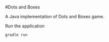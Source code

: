 #Dots and Boxes

A Java implementation of Dots and Boxes game. 

Run the application

```
gradle run
```